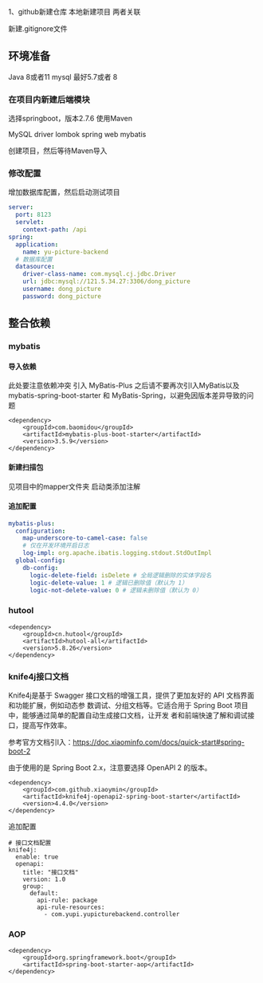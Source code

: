 1、github新建仓库
本地新建项目
两者关联

新建.gitignore文件

## 环境准备

Java 8或者11
mysql 最好5.7或者 8

### 在项目内新建后端模块

选择springboot，版本2.7.6 使用Maven

MySQL driver
lombok
spring web
mybatis

创建项目，然后等待Maven导入

### 修改配置

增加数据库配置，然后启动测试项目
```yml
server:
  port: 8123
  servlet:
    context-path: /api
spring:
  application:
    name: yu-picture-backend
  # 数据库配置
  datasource:
    driver-class-name: com.mysql.cj.jdbc.Driver
    url: jdbc:mysql://121.5.34.27:3306/dong_picture
    username: dong_picture
    password: dong_picture
```

## 整合依赖

### mybatis


#### 导入依赖
此处要注意依赖冲突
引入 MyBatis-Plus 之后请不要再次引l入MyBatis以及mybatis-spring-boot-starter
和 MyBatis-Spring，以避免因版本差异导致的问题
```
<dependency>
    <groupId>com.baomidou</groupId>
    <artifactId>mybatis-plus-boot-starter</artifactId>
    <version>3.5.9</version>
</dependency>

```

#### 新建扫描包
见项目中的mapper文件夹
启动类添加注解

#### 追加配置

```yml
mybatis-plus:
  configuration:
    map-underscore-to-camel-case: false
    # 仅在开发环境开启日志
    log-impl: org.apache.ibatis.logging.stdout.StdOutImpl
  global-config:
    db-config:
      logic-delete-field: isDelete # 全局逻辑删除的实体字段名
      logic-delete-value: 1 # 逻辑已删除值（默认为 1）
      logic-not-delete-value: 0 # 逻辑未删除值（默认为 0）

```

### hutool

```
<dependency>
    <groupId>cn.hutool</groupId>
    <artifactId>hutool-all</artifactId>
    <version>5.8.26</version>
</dependency>
```

### knife4j接口文档

Knife4j是基于 Swagger 接口文档的增强工具，提供了更加友好的 API 文档界面和功能扩展，例如动态参
数调试、分组文档等。它适合用于 Spring Boot 项目中，能够通过简单的配置自动生成接口文档，让开发
者和前端快速了解和调试接口，提高写作效率。

参考官方文档引l入：https://doc.xiaominfo.com/docs/quick-start#spring-boot-2

由于使用的是 Spring Boot 2.x，注意要选择 OpenAPl 2 的版本。

```
<dependency>
    <groupId>com.github.xiaoymin</groupId>
    <artifactId>knife4j-openapi2-spring-boot-starter</artifactId>
    <version>4.4.0</version>
</dependency>

```

追加配置
```
# 接口文档配置
knife4j:
  enable: true
  openapi:
    title: "接口文档"
    version: 1.0
    group:
      default:
        api-rule: package
        api-rule-resources:
          - com.yupi.yupicturebackend.controller

```

### AOP

```
<dependency>
    <groupId>org.springframework.boot</groupId>
    <artifactId>spring-boot-starter-aop</artifactId>
</dependency>

```




